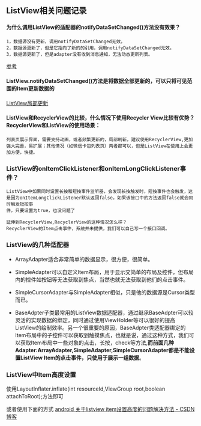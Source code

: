 ## ListView相关问题记录

#### 为什么调用ListView的适配器的notifyDataSetChanged()方法没有效果？ 
	1，数据源没有更新，调用notifyDataSetChanged无效。
	2，数据源更新了，但是它指向了新的的引用，调用notifyDataSetChanged无效。
	3，数据源更新了，但是adapter没有收到消息通知，无法动态更新列表。

[参考](http://www.chongchonggou.com/g_68521422.html)

#### ListView.notifyDataSetChanged()方法是将数据全部更新的，可以只将可见范围的Item更新数据的 

[ListView局部更新](http://www.10tiao.com/html/330/201701/2653578459/2.html)

#### ListView和RecyclerView的比较，什么情况下使用Recycler View比较有优势？RecyclerView和ListView的使用场景：
	
	列表页展示界面，需要支持动画，或者频繁更新的，局部刷新，建议使用RecyclerView,更加强大完善，易扩展；其他情况（如微信卡包列表页）两者都可以，但是ListView在使用上会更加方便，快捷。

### ListView的onItemClickListener和onItemLongClickListener事件？
	ListView中如果同时设置长按和短按事件监听器，会发现长按触发时，短按事件也会触发，这是因为onItemLongClickListener默认返回false，如果该接口中的方法返回false就会同时触发短按事
	件，只要设置为true，也没问题了

	延伸到RecyclerView,RecyclerView的这种情况怎么样？	
	RecyclerView的Item点击事件，系统并未提供，我们可以自己写一个接口回调。

### ListView的几种适配器
- ArrayAdapter适合非常简单的数据显示，很方便，很简单。

- SimpleAdapter可以自定义Item布局，用于显示交简单的布局及控件，但布局内的控件如按钮等无法获取到焦点，当然也就无法获取到他们的点击事件。

- SimpleCursorAdapter与SimpleAdapter相似，只是他的数据源是Cursor类型而已。

- BaseAdpter子类最常用的ListView数据适配器，通过继承BaseAdpter可以较灵活的实现数据的绑定，同时通过使用ViewHolder等可以很好的提高ListView的绘制效率。另一个很重要的原因，BaseAdpter类适配器绑定的Item布局中的子控件可以获取到触摸焦点，也就是说，通过这种方式，我们可以获取Item布局中一些对象的点击，长按，check等方法,**而前面几种Adapter:ArrayAdapter,SimpleAdapter,SimpleCursorAdapter都是不能设置ListView Item的点击事件，只使用于展示一组数据**。


### ListView中Item高度设置

使用LayoutInflater.inflate(int resourceId,ViewGroup root,boolean attachToRoot);方法即可

或者使用下面的方式 [android 关于listview item设置高度的问题解决方法 \- CSDN博客](http://blog.csdn.net/coderinchina/article/details/50670505)